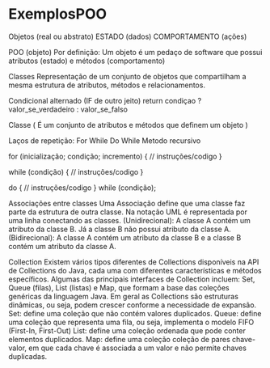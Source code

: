 # ExemplosPOO

Objetos (real ou abstrato)
	ESTADO (dados)
	COMPORTAMENTO (ações)

POO (objeto)
	Por definição: Um objeto é um pedaço de software que possui atributos (estado) e métodos (comportamento)

Classes
	Representação de um conjunto de objetos que compartilham a mesma estrutura de atributos, métodos e relacionamentos. 
 
Condicional alternado (IF de outro jeito)
 	return condiçao ? valor_se_verdadeiro : valor_se_falso

Classe (
	É um conjunto de atributos e métodos que definem um objeto
)

Laços de repetição:
	For
	While
	Do While
	Metodo recursivo

for (inicialização; condição; incremento) {
	// instruções/codigo
}

while (condição) {
	// instruções/codigo
}

do {
	// instruções/codigo
} while (condição);

Associações entre classes
	Uma Associação define que uma classe faz parte da estrutura de outra classe.
	Na notação UML é representada por uma linha conectando as classes.
	(Unidirecional): A classe A contém um atributo da classe B. Já a classe B não possui atributo da classe A.
	(Bidirecional): A classe A contém um atributo da classe B e a classe B contém um atributo da classe A.

Collection
Existem vários tipos diferentes de Collections disponíveis na API de Collections do Java, cada uma com diferentes características e métodos específicos. 
Algumas das principais interfaces de Collection incluem: Set, Queue (filas), List (listas) e Map, que formam a base das coleções genéricas da linguagem Java.
	Em geral as Collections são estruturas dinâmicas, ou seja, podem crescer conforme a necessidade de expansão.
	Set: define uma coleção que não contém valores duplicados.
	Queue: define uma coleção que representa uma fila, ou seja, implementa o modelo FIFO (First-In, First-Out)
	List: define uma coleção ordenada que pode conter elementos duplicados.
	Map: define uma coleção coleção de pares chave-valor, em que cada chave é associada a um valor e não permite chaves duplicadas.

